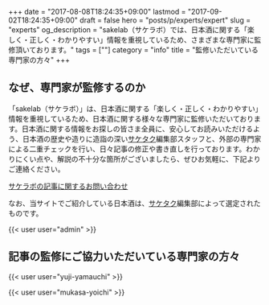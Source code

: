 +++
date = "2017-08-08T18:24:35+09:00"
lastmod = "2017-09-02T18:24:35+09:00"
draft = false
hero = "posts/p/experts/expert"
slug = "experts"
og_description = "sakelab（サケラボ）では、日本酒に関する「楽しく・正しく・わかりやすい」情報を重視しているため、さまざまな専門家に監修頂いております。"
tags = [""]
category = "info"
title = "監修いただいている専門家の方々"
+++


## なぜ、専門家が監修するのか

「sakelab（サケラボ）」は、日本酒に関する「楽しく・正しく・わかりやすい」情報を重視しているため、日本酒に関する様々な専門家に監修いただいております。日本酒に関する情報をお探しの皆さま全員に、安心してお読みいただけるよう、日本酒の歴史や造りに造詣の深い[サケタク](//saketaku.com)編集部スタッフと、外部の専門家による二重チェックを行い、日々記事の修正や書き直しを行っております。わかりにくい点や、解説の不十分な箇所がございましたら、ぜひお気軽に、下記よりご連絡ください。

[サケラボの記事に関するお問い合わせ](mailto:hi@saketaku.com)

なお、当サイトでご紹介している日本酒は、[サケタク](//saketaku.com)編集部によって選定されたものです。

{{< user user="admin" >}}


## 記事の監修にご協力いただいている専門家の方々

{{< user user="yuji-yamauchi" >}}

{{< user user="mukasa-yoichi" >}}
